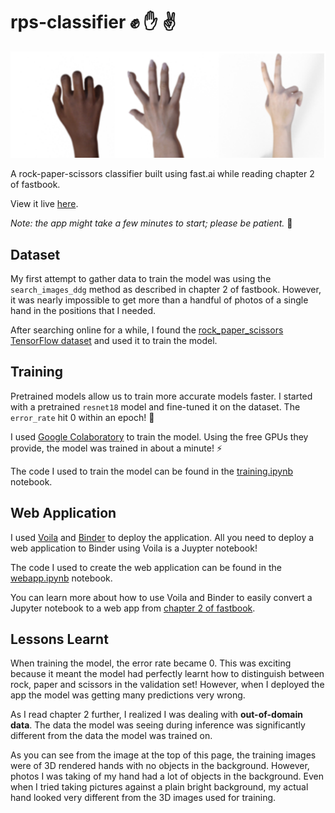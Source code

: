 # rps-classifier ✊ ✋ ✌️

![rock paper scissors](rps.png)

A rock-paper-scissors classifier built using fast.ai while reading chapter 2 of fastbook.

View it live [here](https://mybinder.org/v2/gh/ravimashru/rps-classifier/HEAD?urlpath=voila%2Frender%2Fwebapp.ipynb).

*Note: the app might take a few minutes to start; please be patient.* 🧘

## Dataset

My first attempt to gather data to train the model was using the `search_images_ddg` method as described in chapter 2 of fastbook. However, it was nearly impossible to get more than a handful of photos of a single hand in the positions that I needed.

After searching online for a while, I found the [rock_paper_scissors TensorFlow dataset](https://www.tensorflow.org/datasets/catalog/rock_paper_scissors) and used it to train the model.

## Training

Pretrained models allow us to train more accurate models faster. I started with a pretrained `resnet18` model and fine-tuned it on the dataset. The `error_rate` hit 0 within an epoch! 🚀

I used [Google Colaboratory](http://colab.research.google.com) to train the model. Using the free GPUs they provide, the model was trained in about a minute! ⚡️

The code I used to train the model can be found in the [training.ipynb](training.ipynb) notebook.

## Web Application

I used [Voila](https://github.com/voila-dashboards/voila) and [Binder](https://mybinder.readthedocs.io/en/latest/introduction.html) to deploy the application. All you need to deploy a web application to Binder using Voila is a Juypter notebook!

The code I used to create the web application can be found in the [webapp.ipynb](webapp.ipynb) notebook.

You can learn more about how to use Voila and Binder to easily convert a Jupyter notebook to a web app from [chapter 2 of fastbook](https://github.com/fastai/fastbook/blob/master/02_production.ipynb).


## Lessons Learnt

When training the model, the error rate became 0. This was exciting because it meant the model had perfectly learnt how to distinguish between rock, paper and scissors in the validation set! However, when I deployed the app the model was getting many predictions very wrong.

As I read chapter 2 further, I realized I was dealing with **out-of-domain data**. The data the model was seeing during inference was significantly different from the data the model was trained on.

As you can see from the image at the top of this page, the training images were of 3D rendered hands with no objects in the background. However, photos I was taking of my hand had a lot of objects in the background. Even when I tried taking pictures against a plain bright background, my actual hand looked very different from the 3D images used for training.
